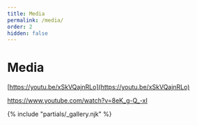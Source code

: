 ```yaml
---
title: Media
permalink: /media/
order: 2
hidden: false
---
```

# Media 

[https://youtu.be/xSkVQajnRLo](https://youtu.be/xSkVQajnRLo)

https://www.youtube.com/watch?v=8eK_g-Q_-xI

<!-- This is the shortcode for the photo gallery -->
{% include "partials/_gallery.njk" %}